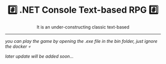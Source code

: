 <div align="center">
  <h1> #️⃣ .NET Console Text-based RPG #️⃣ </h1>
  <p> It is an under-constructing classic text-based </p>
</div>

---

<p><i>you can play the game by opening the .exe file in the bin folder, just ignore the docker 💀</i></p>
<p><i>later update will be added soon...</i></p>
